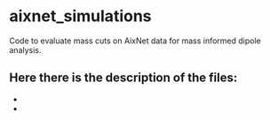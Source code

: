 # aixnet_simulations
Code to evaluate mass cuts on AixNet data for mass informed dipole analysis.

Here there is the description of the files:
- 
- 
-  
